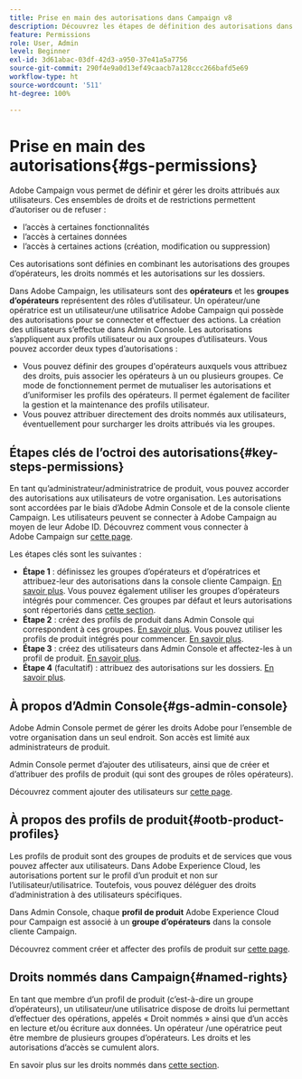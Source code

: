 ```yaml
---
title: Prise en main des autorisations dans Campaign v8
description: Découvrez les étapes de définition des autorisations dans Campaign v8.
feature: Permissions
role: User, Admin
level: Beginner
exl-id: 3d61abac-03df-42d3-a950-37e41a5a7756
source-git-commit: 290f4e9a0d13ef49caacb7a128ccc266bafd5e69
workflow-type: ht
source-wordcount: '511'
ht-degree: 100%

---
```


# Prise en main des autorisations{#gs-permissions}

Adobe Campaign vous permet de définir et gérer les droits attribués aux utilisateurs. Ces ensembles de droits et de restrictions permettent d’autoriser ou de refuser :

* l’accès à certaines fonctionnalités
* l’accès à certaines données
* l’accès à certaines actions (création, modification ou suppression)

Ces autorisations sont définies en combinant les autorisations des groupes d’opérateurs, les droits nommés et les autorisations sur les dossiers.

Dans Adobe Campaign, les utilisateurs sont des **opérateurs** et les **groupes d’opérateurs** représentent des rôles d’utilisateur. Un opérateur/une opératrice est un utilisateur/une utilisatrice Adobe Campaign qui possède des autorisations pour se connecter et effectuer des actions. La création des utilisateurs s’effectue dans Admin Console. Les autorisations s’appliquent aux profils utilisateur ou aux groupes d’utilisateurs. Vous pouvez accorder deux types d’autorisations :

* Vous pouvez définir des groupes d&#39;opérateurs auxquels vous attribuez des droits, puis associer les opérateurs à un ou plusieurs groupes. Ce mode de fonctionnement permet de mutualiser les autorisations et d’uniformiser les profils des opérateurs. Il permet également de faciliter la gestion et la maintenance des profils utilisateur.
* Vous pouvez attribuer directement des droits nommés aux utilisateurs, éventuellement pour surcharger les droits attribués via les groupes.

## Étapes clés de l’octroi des autorisations{#key-steps-permissions}

En tant qu’administrateur/administratrice de produit, vous pouvez accorder des autorisations aux utilisateurs de votre organisation. Les autorisations sont accordées par le biais d’Adobe Admin Console et de la console cliente Campaign. Les utilisateurs peuvent se connecter à Adobe Campaign au moyen de leur Adobe ID. Découvrez comment vous connecter à Adobe Campaign sur [cette page](connect.md).

Les étapes clés sont les suivantes :

* **Étape 1** : définissez les groupes d’opérateurs et d’opératrices et attribuez-leur des autorisations dans la console cliente Campaign. [En savoir plus](manage-permissions.md#create-product-profile).
Vous pouvez également utiliser les groupes d’opérateurs intégrés pour commencer. Ces groupes par défaut et leurs autorisations sont répertoriés dans [cette section](manage-permissions.md#ootb-productprofiles).
* **Étape 2** : créez des profils de produit dans Admin Console qui correspondent à ces groupes. [En savoir plus](manage-permissions.md#create-product-profile).
Vous pouvez utiliser les profils de produit intégrés pour commencer. [En savoir plus](manage-permissions.md#ootb-productprofiles).
* **Étape 3** : créez des utilisateurs dans Admin Console et affectez-les à un profil de produit. [En savoir plus](manage-permissions.md#add-users).
* **Étape 4** (facultatif) : attribuez des autorisations sur les dossiers. [En savoir plus](manage-permissions.md#ootb-productprofiles).

## À propos d’Admin Console{#gs-admin-console}

Adobe Admin Console permet de gérer les droits Adobe pour l’ensemble de votre organisation dans un seul endroit. Son accès est limité aux administrateurs de produit.

Admin Console permet d’ajouter des utilisateurs, ainsi que de créer et d’attribuer des profils de produit (qui sont des groupes de rôles opérateurs).

Découvrez comment ajouter des utilisateurs sur [cette page](manage-permissions.md#add-users).

## À propos des profils de produit{#ootb-product-profiles}

Les profils de produit sont des groupes de produits et de services que vous pouvez affecter aux utilisateurs. Dans Adobe Experience Cloud, les autorisations portent sur le profil d’un produit et non sur l’utilisateur/utilisatrice. Toutefois, vous pouvez déléguer des droits d’administration à des utilisateurs spécifiques.

Dans Admin Console, chaque **profil de produit** Adobe Experience Cloud pour Campaign est associé à un **groupe d’opérateurs** dans la console cliente Campaign.

Découvrez comment créer et affecter des profils de produit sur [cette page](manage-permissions.md#create-a-product-profile).

## Droits nommés dans Campaign{#named-rights}

En tant que membre d’un profil de produit (c’est-à-dire un groupe d’opérateurs), un utilisateur/une utilisatrice dispose de droits lui permettant d’effectuer des opérations, appelés « Droit nommés » ainsi que d’un accès en lecture et/ou écriture aux données. Un opérateur /une opératrice peut être membre de plusieurs groupes d’opérateurs. Les droits et les autorisations d’accès se cumulent alors.

En savoir plus sur les droits nommés dans [cette section](manage-permissions.md#use-named-rights).
